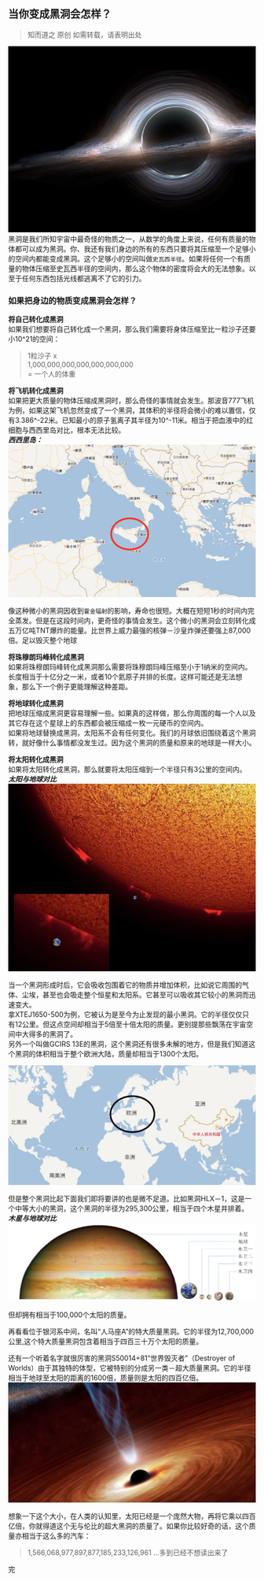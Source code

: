 ## 当你变成黑洞会怎样？
>知而道之 原创
>如需转载，请表明出处

![](imgs/2035518.jpg)  
黑洞是我们所知宇宙中最奇怪的物质之一，从数学的角度上来说，任何有质量的物体都可以成为黑洞。你、我还有我们身边的所有的东西只要将其压缩至一个足够小的空间内都能变成黑洞。这个足够小的空间叫做`史瓦西半径`。如果将任何一个有质量的物体压缩至史瓦西半径的空间内，那么这个物体的密度将会大的无法想象。以至于任何东西包括光线都逃离不了它的引力。

### 如果把身边的物质变成黑洞会怎样？
**将自己转化成黑洞**    
如果我们想要将自己转化成一个黑洞，那么我们需要将身体压缩至比一粒沙子还要小10^21的空间：
>1粒沙子 x     
>1,000,000,000,000,000,000,000  
>= 一个人的体重

**将飞机转化成黑洞**    
如果把更大质量的物体压缩成黑洞时，那么奇怪的事情就会发生。那波音777飞机为例，如果这架飞机忽然变成了一个黑洞，其体积的半径将会微小的难以置信，仅有3.386^-22米。已知最小的原子氢离子其半径为10^-11米。相当于把血液中的红细胞与西西里岛对比，根本无法比较。   
***西西里岛：***
![](imgs/970B574A-4145-4039-A09F-EF7CB930558C.png)

像这种微小的黑洞因收到`霍金辐射`的影响，寿命也很短。大概在短短1秒的时间内完全蒸发。但是在这段时间内，更奇怪的事情会发生。这个微小的黑洞会立刻转化成五万亿吨TNT爆炸的能量。比世界上威力最强的核弹－沙皇炸弹还要强上87,000倍。足以毁灭整个地球    

**将珠穆朗玛峰转化成黑洞**     
如果将珠穆朗玛峰转化成黑洞那么需要将珠穆朗玛峰压缩至小于1纳米的空间内。长度相当于十亿分之一米，或者10个氦原子并排的长度。这样可能还是无法想象，那么下一个例子更能理解这种差距。

**将地球转化成黑洞**        
把地球压缩成黑洞更容易理解一些。如果真的这样做，那么你周围的每一个人以及其它存在这个星球上的东西都会被压缩成一枚一元硬币的空间内。   
如果将地球替换成黑洞，太阳系不会有任何变化。我们的月球依旧围绕着这个黑洞转，就好像什么事情都没发生过。因为这个黑洞的质量和原来的地球是一样大小。

**将太阳转化成黑洞**        
如果将太阳转化成黑洞，那么就要将太阳压缩到一个半径只有3公里的空间内。     
***太阳与地球对比***   
![](imgs/CB6A1D30-A80E-4643-B3CA-550EB7A60164.png)

当一个黑洞形成时后，它会吸收包围着它的物质并增加体积，比如说它周围的气体、尘埃，甚至也会吸走整个恒星和太阳系。它甚至可以吸收其它较小的黑洞而迅速变大。     
拿XTEJ1650-500为例，它被认为是至今为止发现的最小黑洞。它的半径仅仅只有12公里。但这点空间却相当于5倍至十倍太阳的质量。更别提那些飘荡在宇宙空间中大得多的黑洞了。     
另外一个叫做GCIRS 13E的黑洞，这个黑洞还有很多未解的地方，但是我们知道这个黑洞的体积相当于整个欧洲大陆，质量却相当于1300个太阳。      

![](imgs/6E08258A-4BC5-4CFA-B8F8-B185248EF4F1.png)

但是整个黑洞比起下面我们即将要讲的也是微不足道。比如黑洞HLX－1，这是一个中等大小的黑洞，这个黑洞的半径为295,300公里，相当于四个木星并排着。     
***木星与地球对比***   
![](imgs/5b8dfa9f6d779c34c8da79656904253f_r.jpg)    

但却拥有相当于100,000个太阳的质量。   

再看看位于银河系中间，名叫“人马座A”的特大质量黑洞。它的半径为12,700,000公里,这个特大质量黑洞包含着相当于四百三十万个太阳的质量。

还有一个听着名字就很厉害的黑洞S50014+81“世界毁灭者”（Destroyer of Worlds）由于其独特的体型，它被特别的分成另一类－超大质量黑洞。它的半径相当于地球至太阳的距离的1600倍，质量则是太阳的四百亿倍。   
![](imgs/E432F271-E9D6-462C-8FE0-434449FC3BD1.png)

想象一下这个大小，在人类的认知里，太阳已经是一个庞然大物，再将它乘以四百亿倍，你就得道这个无与伦比的超大黑洞的质量了。如果你比较好奇的话，这个质量亦相当于这么多的汽车：
 >1,566,068,977,897,877,185,233,126,961
...多到已经不想读出来了

完








